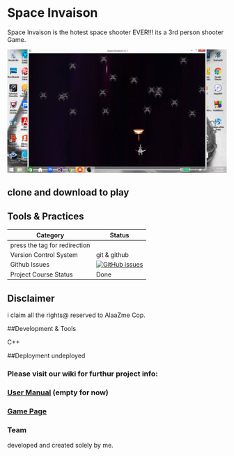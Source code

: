 # Space Invaison
Space Invaison is the hotest space shooter EVER!!! its a 3rd person shooter Game.

[![IMAGE ALT TEXT HERE](https://github.com/AlaaZme/Space-Invasion/blob/master/12248262_10204986177526295_2163209285485209213_o.jpg)](https://www.youtube.com/watch?v=JDepFuMB7n0)

## clone and download to play

## Tools & Practices

|Category|Status|
|---|---|
| press the tag for redirection|
| Version Control System| git & github |
| Github Issues | [![GitHub issues](https://img.shields.io/github/issues/AlaaZme/DSM-Democratic-Shop-Managment.svg?style=flat)](https://github.com/AlaaZme/DSM-Democratic-Shop-Managment/issues) |
| Project Course Status | Done |
 

## Disclaimer
i claim all the rights@ reserved to AlaaZme Cop.

##Development & Tools 

C++

##Deployment
undeployed
### Please visit our wiki for furthur project info: 

### [User Manual](../../wiki/user-manual) (empty for now)

### [Game Page](../../wiki/Game)

### Team
developed and created solely by me.

